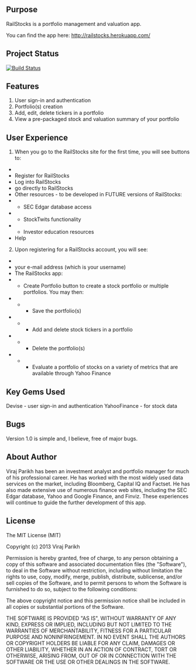 Purpose
-------
RailStocks is a portfolio management and valuation app.

You can find the app here: http://railstocks.herokuapp.com/ 


Project Status
--------------

[![Build Status](https://travis-ci.org/virajparikh/RailStocks.png)](https://travis-ci.org/virajparikh/RailStocks)


Features
--------
1. User sign-in and authentication
2. Portfolio(s) creation
3. Add, edit, delete tickers in a portfolio
4. View a pre-packaged stock and valuation summary of your portfolio

User Experience
-
1. When you go to the RailStocks site for the first time, you will see buttons to:
-
- Register for RailStocks
- Log into RailStocks
- go directly to RailStocks
- Other resources - to be developed in FUTURE versions of RailStocks:
- - SEC Edgar database access
- - StockTwits functionality
- - Investor education resources
- Help

2. Upon registering for a RailStocks account, you will see:
-
- your e-mail address (which is your username)
- The RailStocks app:
- - Create Portfolio button to create a stock portfolio or multiple portfolios.  You may then:
- - - Save the portfolio(s)
- - - Add and delete stock tickers in a portfolio
- - - Delete the portfolio(s)
- - - Evaluate a portfolio of stocks on a variety of metrics that are available through Yahoo Finance


Key Gems Used
--------
Devise - user sign-in and authentication
YahooFinance - for stock data

Bugs
----
Version 1.0 is simple and, I believe, free of major bugs.

About Author
------------
Viraj Parikh has been an investment analyst and portfolio manager for much of his professional career.  He has worked with the most widely used data services on the market, including Bloomberg, Capital IQ and Factset.  He has also made extensive use of numerous finance web sites, including the SEC Edgar database, Yahoo and Google Finance, and Finviz.  These experiences will continue to guide the further development of this app.

License
--------
The MIT License (MIT)

Copyright (c) 2013 Viraj Parikh

Permission is hereby granted, free of charge, to any person obtaining a copy
of this software and associated documentation files (the "Software"), to deal
in the Software without restriction, including without limitation the rights
to use, copy, modify, merge, publish, distribute, sublicense, and/or sell
copies of the Software, and to permit persons to whom the Software is
furnished to do so, subject to the following conditions:

The above copyright notice and this permission notice shall be included in
all copies or substantial portions of the Software.

THE SOFTWARE IS PROVIDED "AS IS", WITHOUT WARRANTY OF ANY KIND, EXPRESS OR
IMPLIED, INCLUDING BUT NOT LIMITED TO THE WARRANTIES OF MERCHANTABILITY,
FITNESS FOR A PARTICULAR PURPOSE AND NONINFRINGEMENT. IN NO EVENT SHALL THE
AUTHORS OR COPYRIGHT HOLDERS BE LIABLE FOR ANY CLAIM, DAMAGES OR OTHER
LIABILITY, WHETHER IN AN ACTION OF CONTRACT, TORT OR OTHERWISE, ARISING FROM,
OUT OF OR IN CONNECTION WITH THE SOFTWARE OR THE USE OR OTHER DEALINGS IN
THE SOFTWARE.